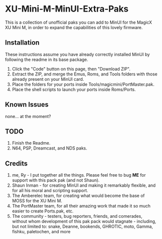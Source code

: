 # XU-Mini-M-MinUI-Extra-Paks
This is a collection of unofficial paks you can add to MinUI for the MagicX XU Mini M, in order to expand the capabilities of this lovely firmware.

## Installation
These instructions assume you have already correctly installed MinUI by following the readme in its base package.
1) Click the "Code" button on this page, then "Download ZIP".
2) Extract the ZIP, and merge the Emus, Roms, and Tools folders with those already present on your MinUI card.
3) Place the folders for your ports inside Tools/magicmini/PortMaster.pak.
4) Place the shell scripts to launch your ports inside Roms/Ports.

## Known Issues

none... at the moment?

## TODO

1) Finish the Readme.
2) N64, PSP, Dreamcast, and NDS paks.

## Credits
1) me, Ry - I put together all the things. Please feel free to bug **ME** for support with this pack pak (and not Shaun).
2) Shaun Inman - for creating MinUI and making it remarkably flexible, and for all his moral and scripting support.
3) The Amberelec team, for creating what would become the base of MOSS for the XU Mini M.
4) The PortMaster team, for all their amazing work that made it so much easier to create Ports.pak, etc.
5) The community - testers, bug reporters, friends, and comerades, without whom development of this pak pack would stagnate - including, but not limited to: snake, Deanne, bookends, GHROTIC, moto, Gamma, fishku, paletochen, and more
